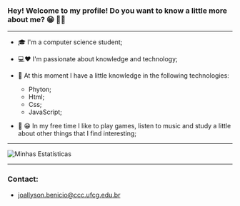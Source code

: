 ### Hey! Welcome to my profile! Do you want to know a little more about me? 😁 👨‍💻 
***
- 🎓 I'm a computer science student;
- 💻❤️ I'm passionate about knowledge and technology;

- 💪 At this moment I have a little knowledge in the following technologies:
  - Phyton;
  - Html;
  - Css;
  - JavaScript;
  
- 👦 😁  In my free time I like to play games, listen to music and study a little about other things that I find interesting;
***
![Minhas Estatísticas](https://github-readme-stats.vercel.app/api?username=Joallyson-Pereira&show_icons=true&theme=radical)
***
### Contact:
- joallyson.benicio@ccc.ufcg.edu.br
